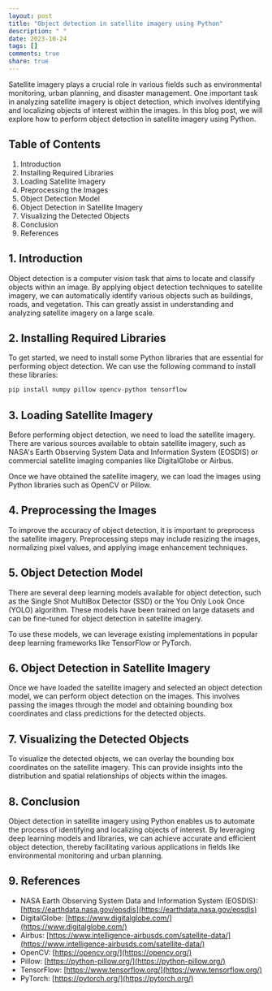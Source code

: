 ```yaml
---
layout: post
title: "Object detection in satellite imagery using Python"
description: " "
date: 2023-10-24
tags: []
comments: true
share: true
---
```


Satellite imagery plays a crucial role in various fields such as environmental monitoring, urban planning, and disaster management. One important task in analyzing satellite imagery is object detection, which involves identifying and localizing objects of interest within the images. In this blog post, we will explore how to perform object detection in satellite imagery using Python.

## Table of Contents
1. Introduction
2. Installing Required Libraries
3. Loading Satellite Imagery
4. Preprocessing the Images
5. Object Detection Model
6. Object Detection in Satellite Imagery
7. Visualizing the Detected Objects
8. Conclusion
9. References

## 1. Introduction
Object detection is a computer vision task that aims to locate and classify objects within an image. By applying object detection techniques to satellite imagery, we can automatically identify various objects such as buildings, roads, and vegetation. This can greatly assist in understanding and analyzing satellite imagery on a large scale.

## 2. Installing Required Libraries
To get started, we need to install some Python libraries that are essential for performing object detection. We can use the following command to install these libraries:

```python
pip install numpy pillow opencv-python tensorflow
```

## 3. Loading Satellite Imagery
Before performing object detection, we need to load the satellite imagery. There are various sources available to obtain satellite imagery, such as NASA's Earth Observing System Data and Information System (EOSDIS) or commercial satellite imaging companies like DigitalGlobe or Airbus.

Once we have obtained the satellite imagery, we can load the images using Python libraries such as OpenCV or Pillow.

## 4. Preprocessing the Images
To improve the accuracy of object detection, it is important to preprocess the satellite imagery. Preprocessing steps may include resizing the images, normalizing pixel values, and applying image enhancement techniques.

## 5. Object Detection Model
There are several deep learning models available for object detection, such as the Single Shot MultiBox Detector (SSD) or the You Only Look Once (YOLO) algorithm. These models have been trained on large datasets and can be fine-tuned for object detection in satellite imagery.

To use these models, we can leverage existing implementations in popular deep learning frameworks like TensorFlow or PyTorch.

## 6. Object Detection in Satellite Imagery
Once we have loaded the satellite imagery and selected an object detection model, we can perform object detection on the images. This involves passing the images through the model and obtaining bounding box coordinates and class predictions for the detected objects.

## 7. Visualizing the Detected Objects
To visualize the detected objects, we can overlay the bounding box coordinates on the satellite imagery. This can provide insights into the distribution and spatial relationships of objects within the images.

## 8. Conclusion
Object detection in satellite imagery using Python enables us to automate the process of identifying and localizing objects of interest. By leveraging deep learning models and libraries, we can achieve accurate and efficient object detection, thereby facilitating various applications in fields like environmental monitoring and urban planning.

## 9. References
- NASA Earth Observing System Data and Information System (EOSDIS): [https://earthdata.nasa.gov/eosdis](https://earthdata.nasa.gov/eosdis)
- DigitalGlobe: [https://www.digitalglobe.com/](https://www.digitalglobe.com/)
- Airbus: [https://www.intelligence-airbusds.com/satellite-data/](https://www.intelligence-airbusds.com/satellite-data/)
- OpenCV: [https://opencv.org/](https://opencv.org/)
- Pillow: [https://python-pillow.org/](https://python-pillow.org/)
- TensorFlow: [https://www.tensorflow.org/](https://www.tensorflow.org/)
- PyTorch: [https://pytorch.org/](https://pytorch.org/)